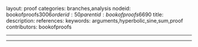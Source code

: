 layout: proof
categories: branches,analysis
nodeid: bookofproofs$3006
orderid: 50
parentid: bookofproofs$6690
title: 
description: 
references: 
keywords: arguments,hyperbolic,sine,sum,proof
contributors: bookofproofs

---


---
